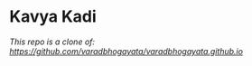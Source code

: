 # Kavya Kadi

_This repo is a clone of: https://github.com/varadbhogayata/varadbhogayata.github.io_
